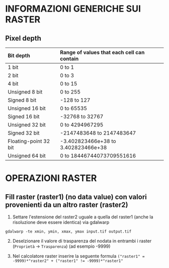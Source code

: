 # INFORMAZIONI GENERICHE SUI RASTER
## Pixel depth

| Bit depth      | Range of values that each cell can contain |
| :---        | :---        |
| 1 bit      | 0 to 1       |
| 2 bit   | 0 to 3        |
| 4 bit   | 0 to 15        |
| Unsigned 8 bit   | 0 to 255        |
| Signed 8 bit  | -128 to 127        |
| Unsigned 16 bit   | 0 to 65535        |
| Signed 16 bit   | -32768 to 32767        |
| Unsigned 32 bit   | 0 to 4294967295        |
|Signed 32 bit   | -2147483648 to 2147483647        |
|Floating-point 32 bit  | -3.402823466e+38 to 3.402823466e+38        |
|Unsigned 64 bit   | 0 to 18446744073709551616        |

# OPERAZIONI RASTER
## Fill raster (raster1) (no data value) con valori provenienti da un altro raster (raster2)
1) Settare l'estensione del raster2 uguale a quella del raster1 (anche la risoluzione deve essere identica) via gdalwarp

`gdalwarp -te xmin, ymin, xmax, ymax input.tif output.tif`

2) Deselzionare il valore di trasparenza del nodata in entrambi i raster (`Proprietà` -> `Trasparenza`) (ad esempio -9999)

3) Nel calcolatore raster inserire la seguente formula `("raster1" = -9999)*"raster2" + ("raster1" != -9999)*"raster1"`